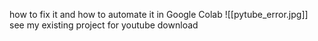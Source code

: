 how to fix it and how to automate it in Google Colab
![[pytube_error.jpg]]
see my existing project for youtube download